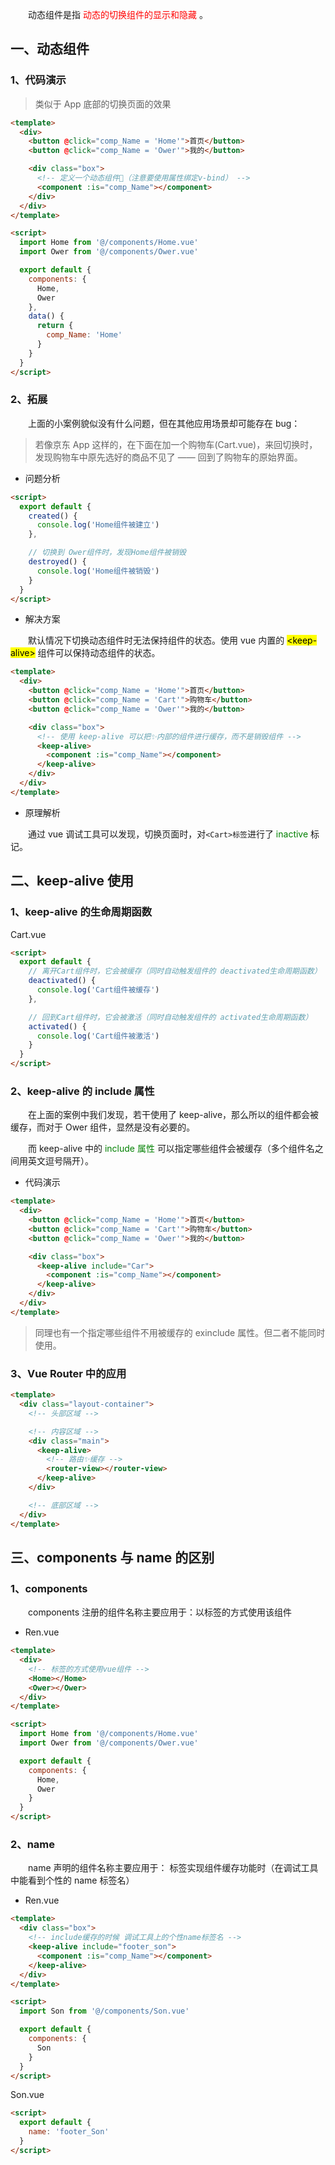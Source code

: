 &emsp;&emsp;动态组件是指 <span style="color:red">动态的切换组件的显示和隐藏</span> 。

## 一、动态组件

### 1、代码演示

> 类似于 App 底部的切换页面的效果

```html
<template>
  <div>
    <button @click="comp_Name = 'Home'">首页</button>
    <button @click="comp_Name = 'Ower'">我的</button>

    <div class="box">
      <!-- 定义一个动态组件🚩（注意要使用属性绑定v-bind） -->
      <component :is="comp_Name"></component>
    </div>
  </div>
</template>

<script>
  import Home from '@/components/Home.vue'
  import Ower from '@/components/Ower.vue'

  export default {
    components: {
      Home,
      Ower
    },
    data() {
      return {
        comp_Name: 'Home'
      }
    }
  }
</script>
```

### 2、拓展

&emsp;&emsp;上面的小案例貌似没有什么问题，但在其他应用场景却可能存在 bug：

> 若像京东 App 这样的，在下面在加一个购物车(Cart.vue)，来回切换时，发现购物车中原先选好的商品不见了 —— 回到了购物车的原始界面。

- 问题分析

```html
<script>
  export default {
    created() {
      console.log('Home组件被建立')
    },

    // 切换到 Ower组件时，发现Home组件被销毁
    destroyed() {
      console.log('Home组件被销毁')
    }
  }
</script>
```

- 解决方案

&emsp;&emsp;默认情况下切换动态组件时无法保持组件的状态。使用 vue 内置的 <span style="background-color: yellow;color:black;">\<keep-alive></span> 组件可以保持动态组件的状态。

```html
<template>
  <div>
    <button @click="comp_Name = 'Home'">首页</button>
    <button @click="comp_Name = 'Cart'">购物车</button>
    <button @click="comp_Name = 'Ower'">我的</button>

    <div class="box">
      <!-- 使用 keep-alive 可以把✨内部的组件进行缓存，而不是销毁组件 -->
      <keep-alive>
        <component :is="comp_Name"></component>
      </keep-alive>
    </div>
  </div>
</template>
```

- 原理解析

&emsp;&emsp;通过 vue 调试工具可以发现，切换页面时，对`<Cart>标签`进行了 <span style="color:green;">inactive</span> 标记。

## 二、keep-alive 使用

### 1、keep-alive 的生命周期函数

Cart.vue

```html
<script>
  export default {
    // 离开Cart组件时，它会被缓存（同时自动触发组件的 deactivated生命周期函数）
    deactivated() {
      console.log('Cart组件被缓存')
    },

    // 回到Cart组件时，它会被激活（同时自动触发组件的 activated生命周期函数）
    activated() {
      console.log('Cart组件被激活')
    }
  }
</script>
```

### 2、keep-alive 的 include 属性

&emsp;&emsp;在上面的案例中我们发现，若干使用了 keep-alive，那么所以的组件都会被缓存，而对于 Ower 组件，显然是没有必要的。

&emsp;&emsp;而 keep-alive 中的 <span style="color:green;">include 属性</span> 可以指定哪些组件会被缓存（多个组件名之间用英文逗号隔开）。

- 代码演示

```html
<template>
  <div>
    <button @click="comp_Name = 'Home'">首页</button>
    <button @click="comp_Name = 'Cart'">购物车</button>
    <button @click="comp_Name = 'Ower'">我的</button>

    <div class="box">
      <keep-alive include="Car">
        <component :is="comp_Name"></component>
      </keep-alive>
    </div>
  </div>
</template>
```

> 同理也有一个指定哪些组件不用被缓存的 exinclude 属性。但二者不能同时使用。

### 3、Vue Router 中的应用

```html
<template>
  <div class="layout-container">
    <!-- 头部区域 -->

    <!-- 内容区域 -->
    <div class="main">
      <keep-alive>
        <!-- 路由✨缓存 -->
        <router-view></router-view>
      </keep-alive>
    </div>

    <!-- 底部区域 -->
  </div>
</template>
```

## 三、components 与 name 的区别

### 1、components

&emsp;&emsp;components 注册的组件名称主要应用于：以标签的方式使用该组件

- Ren.vue

```html
<template>
  <div>
    <!-- 标签的方式使用vue组件 -->
    <Home></Home>
    <Ower></Ower>
  </div>
</template>

<script>
  import Home from '@/components/Home.vue'
  import Ower from '@/components/Ower.vue'

  export default {
    components: {
      Home,
      Ower
    }
  }
</script>
```

### 2、name

&emsp;&emsp;name 声明的组件名称主要应用于：<keep-alive> 标签实现组件缓存功能时（在调试工具中能看到个性的 name 标签名）

- Ren.vue

```html
<template>
  <div class="box">
    <!-- include缓存的时候 调试工具上的个性name标签名 -->
    <keep-alive include="footer_son">
      <component :is="comp_Name"></component>
    </keep-alive>
  </div>
</template>

<script>
  import Son from '@/components/Son.vue'

  export default {
    components: {
      Son
    }
  }
</script>
```

Son.vue

```html
<script>
  export default {
    name: 'footer_Son'
  }
</script>
```
